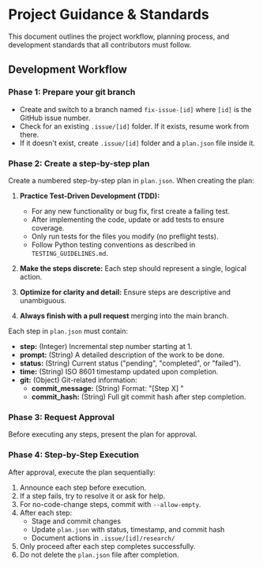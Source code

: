 # Project Guidance & Standards

This document outlines the project workflow, planning process, and development standards that all contributors must follow.

## Development Workflow

### Phase 1: Prepare your git branch

- Create and switch to a branch named `fix-issue-[id]` where `[id]` is the GitHub issue number.
- Check for an existing `.issue/[id]` folder. If it exists, resume work from there.
- If it doesn't exist, create `.issue/[id]` folder and a `plan.json` file inside it.

### Phase 2: Create a step-by-step plan

Create a numbered step-by-step plan in `plan.json`. When creating the plan:

1. **Practice Test-Driven Development (TDD):**
   - For any new functionality or bug fix, first create a failing test.
   - After implementing the code, update or add tests to ensure coverage.
   - Only run tests for the files you modify (no preflight tests).
   - Follow Python testing conventions as described in `TESTING_GUIDELINES.md`.

2. **Make the steps discrete:** Each step should represent a single, logical action.

3. **Optimize for clarity and detail:** Ensure steps are descriptive and unambiguous.

4. **Always finish with a pull request** merging into the main branch.

Each step in `plan.json` must contain:

- **step:** (Integer) Incremental step number starting at 1.
- **prompt:** (String) A detailed description of the work to be done.
- **status:** (String) Current status ("pending", "completed", or "failed").
- **time:** (String) ISO 8601 timestamp updated upon completion.
- **git:** (Object) Git-related information:
  - **commit_message:** (String) Format: "[Step X] <description>"
  - **commit_hash:** (String) Full git commit hash after step completion.

### Phase 3: Request Approval

Before executing any steps, present the plan for approval.

### Phase 4: Step-by-Step Execution

After approval, execute the plan sequentially:

1. Announce each step before execution.
2. If a step fails, try to resolve it or ask for help.
3. For no-code-change steps, commit with `--allow-empty`.
4. After each step:
   - Stage and commit changes
   - Update `plan.json` with status, timestamp, and commit hash
   - Document actions in `.issue/[id]/research/`
5. Only proceed after each step completes successfully.
6. Do not delete the `plan.json` file after completion.
